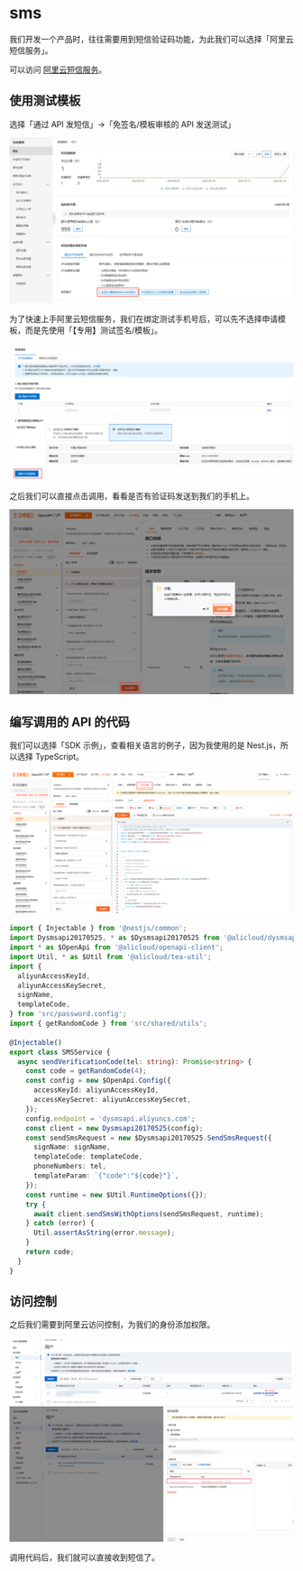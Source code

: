 # sms

我们开发一个产品时，往往需要用到短信验证码功能，为此我们可以选择「阿里云短信服务」。

可以访问 [阿里云短信服务](https://dysms.console.aliyun.com/overview)。

## 使用测试模板

选择「通过 API 发短信」->「免签名/模板审核的 API 发送测试」

![](./img/sms1.png)

为了快速上手阿里云短信服务，我们在绑定测试手机号后，可以先不选择申请模板，而是先使用「【专用】测试签名/模板」。

![](./img/sms2.png)

之后我们可以直接点击调用，看看是否有验证码发送到我们的手机上。

![](./img/sms3.png)

## 编写调用的 API 的代码

我们可以选择「SDK 示例」，查看相关语言的例子，因为我使用的是 Nest.js，所以选择 TypeScript。

![](./img/sms4.png)

```ts
import { Injectable } from '@nestjs/common';
import Dysmsapi20170525, * as $Dysmsapi20170525 from '@alicloud/dysmsapi20170525';
import * as $OpenApi from '@alicloud/openapi-client';
import Util, * as $Util from '@alicloud/tea-util';
import {
  aliyunAccessKeyId,
  aliyunAccessKeySecret,
  signName,
  templateCode,
} from 'src/password.config';
import { getRandomCode } from 'src/shared/utils';

@Injectable()
export class SMSService {
  async sendVerificationCode(tel: string): Promise<string> {
    const code = getRandomCode(4);
    const config = new $OpenApi.Config({
      accessKeyId: aliyunAccessKeyId,
      accessKeySecret: aliyunAccessKeySecret,
    });
    config.endpoint = 'dysmsapi.aliyuncs.com';
    const client = new Dysmsapi20170525(config);
    const sendSmsRequest = new $Dysmsapi20170525.SendSmsRequest({
      signName: signName,
      templateCode: templateCode,
      phoneNumbers: tel,
      templateParam: `{"code":"${code}"}`,
    });
    const runtime = new $Util.RuntimeOptions({});
    try {
      await client.sendSmsWithOptions(sendSmsRequest, runtime);
    } catch (error) {
      Util.assertAsString(error.message);
    }
    return code;
  }
}
```

## 访问控制

之后我们需要到阿里云访问控制，为我们的身份添加权限。

![](./img/sms5.png)
![](./img/sms6.png)

调用代码后，我们就可以直接收到短信了。